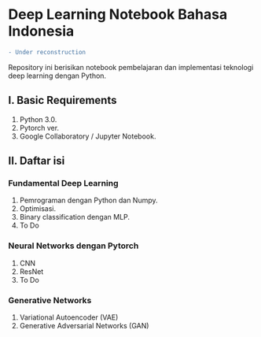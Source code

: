 # Deep Learning Notebook Bahasa Indonesia

```diff
- Under reconstruction
```

Repository ini berisikan notebook pembelajaran dan implementasi teknologi deep learning dengan Python.

## I. Basic Requirements
1. Python 3.0.
2. Pytorch ver.
3. Google Collaboratory / Jupyter Notebook.

## II. Daftar isi
### Fundamental Deep Learning
1. Pemrograman dengan Python dan Numpy.
2. Optimisasi.
3. Binary classification dengan MLP.
4. To Do

### Neural Networks dengan Pytorch
1. CNN
2. ResNet
3. To Do

### Generative Networks
1. Variational Autoencoder (VAE)
2. Generative Adversarial Networks (GAN)


